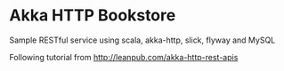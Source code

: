 # Akka HTTP Bookstore

Sample RESTful service using scala, akka-http, slick, flyway and MySQL

Following tutorial from http://leanpub.com/akka-http-rest-apis